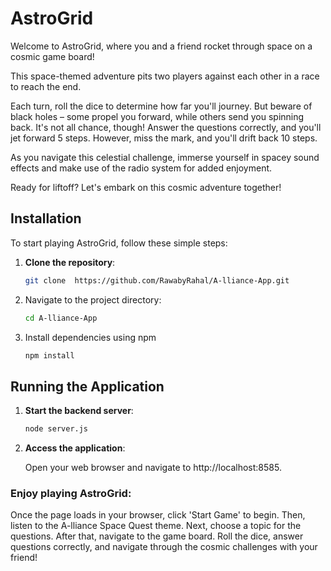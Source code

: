 # AstroGrid

Welcome to AstroGrid, where you and a friend rocket through space on a cosmic game board!

This space-themed adventure pits two players against each other in a race to reach the end.

Each turn, roll the dice to determine how far you'll journey. But beware of black holes – some propel you forward, while others send you spinning back. It's not all chance, though! Answer the questions correctly, and you'll jet forward 5 steps. However, miss the mark, and you'll drift back 10 steps.

As you navigate this celestial challenge, immerse yourself in spacey sound effects and make use of the radio system for added enjoyment.

Ready for liftoff? Let's embark on this cosmic adventure together!


## Installation

To start playing AstroGrid, follow these simple steps:

1. **Clone the repository**:
   
   ```bash
   git clone  https://github.com/RawabyRahal/A-lliance-App.git

2. Navigate to the project directory:
    ```bash
   cd A-lliance-App

3. Install dependencies using npm
   ```bash
   npm install

## Running the Application
1. **Start the backend server**:
   
   ```bash
   node server.js
2. **Access the application**:
   
   Open your web browser and navigate to http://localhost:8585.






### Enjoy playing AstroGrid:

Once the page loads in your browser, click 'Start Game' to begin. Then, listen to the A-lliance Space Quest theme. Next, choose a topic for the questions. After that, navigate to the game board. Roll the dice, answer questions correctly, and navigate through the cosmic challenges with your friend!
